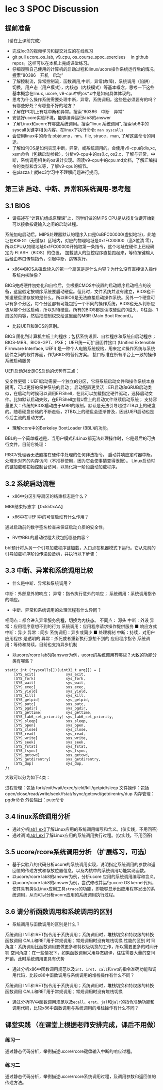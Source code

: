 # lec 3 SPOC Discussion

## **提前准备**
（请在上课前完成）


 - 完成lec3的视频学习和提交对应的在线练习
 - git pull ucore_os_lab, v9_cpu, os_course_spoc_exercises  　in github repos。这样可以在本机上完成课堂练习。
 - 仔细观察自己使用的计算机的启动过程和linux/ucore操作系统运行后的情况。搜索“80386　开机　启动”
 - 了解控制流，异常控制流，函数调用,中断，异常(故障)，系统调用（陷阱）,切换，用户态（用户模式），内核态（内核模式）等基本概念。思考一下这些基本概念在linux, ucore, v9-cpu中的os*.c中是如何具体体现的。
 - 思考为什么操作系统需要处理中断，异常，系统调用。这些是必须要有的吗？有哪些好处？有哪些不好的地方？
 - 了解在PC机上有啥中断和异常。搜索“80386　中断　异常”
 - 安装好ucore实验环境，能够编译运行lab8的answer
 - 了解Linux和ucore有哪些系统调用。搜索“linux 系统调用", 搜索lab8中的syscall关键字相关内容。在linux下执行命令: ```man syscalls```
 - 会使用linux中的命令:objdump，nm，file, strace，man, 了解这些命令的用途。
 - 了解如何OS是如何实现中断，异常，或系统调用的。会使用v9-cpu的dis,xc, xem命令（包括启动参数），分析v9-cpu中的os0.c, os2.c，了解与异常，中断，系统调用相关的os设计实现。阅读v9-cpu中的cpu.md文档，了解汇编指令的类型和含义等，了解v9-cpu的细节。
 - 在piazza上就lec3学习中不理解问题进行提问。

## 第三讲 启动、中断、异常和系统调用-思考题

## 3.1 BIOS
-  请描述在“计算机组成原理课”上，同学们做的MIPS CPU是从按复位键开始到可以接收按键输入之间的启动过程。

系统加电启动后，MIPS处理器默认的程序入口是0xBFC00000(虚拟地址)，此地址在KSEG1（无缓存）区域内，对应的物理地址是0x1FC00000（高3位清
零），所以CPU从物理地址0x1FC00000开始取第一条指令，这个地址在硬件上已经确定为 FLASH（BIOS）的位置。
加载装入的监控程序直接跑起来，等待按键输入后经由串口传输指令，引起中断，跳转执行。

-  x86中BIOS从磁盘读入的第一个扇区是是什么内容？为什么没有直接读入操作系统内核映像？

BIOS完成硬件初始化和自检后，会根据CMOS中设置的启动顺序启动相应的设备，这里假定按顺序系统要启动硬盘。但此时，文件系统并没有建立，BIOS也不知道硬盘里存放的是什么，所以BIOS是无法直接启动操作系统。另外一个硬盘可以有多个分区，每个分区都有可能包括一个不同的操作系统，BIOS也无从判断应该从哪个分区启动，所以对待硬盘，所有的BIOS都是读取硬盘的0磁头、0柱面、1扇区的内容，然后把控制权交给这里面的MBR (Main Boot Record）。

- 比较UEFI和BIOS的区别。

 BIOS
固化到计算机主板上的程序；包括系统设置、自检程序和系统自启动程序；BIOS-MBR、BIOS-GPT、PXE；
 UEFI统一可扩展固件接口 (Unified Extensible Firmware Interface, UEFI) 是一种个人电脑系统规格，用来定义操作系统与系统固件之间的软件界面，作为BIOS的替代方案。
接口标准在所有平台上一致的操作系统启动服务

UEFI启动对比BIOS启动的优势有三点：

安全性更强：UEFI启动需要一个独立的分区，它将系统启动文件和操作系统本身隔离，可以更好的保护系统的启动；
启动配置更灵活：EFI启动和GRUB启动类似，在启动的时候可以调用EFIShell，在此可以加载指定硬件驱动，选择启动文件。比如默认启动失败，在EFIShell加载U盘上的启动文件继续启动系统；
支持容量更大：传统的BIOS启动由于MBR的限制，默认是无法引导超过2TB以上的硬盘的。随着硬盘价格的不断走低，2TB以上的硬盘会逐渐普及，因此UEFI启动也是今后主流的启动方式。

- 理解rcore中的Berkeley BootLoader (BBL)的功能。

BBL的一个简单概述是，当用户模式和Linux都无法处理操作时，它是最后的可执行文件。目前它处理：

RISCV处理器无法直接在硬件中处理的任何非法指令。
启动并响应定时器中断。
处理未对齐的内存访问（不推荐使用，因为它会使事情变得很慢）。
Linux启动时的链加载和初始控制台访问，以简化第一阶段启动加载程序。

## 3.2 系统启动流程

- x86中分区引导扇区的结束标志是什么？

MBR结束标志字【0x550xAA】

- x86中在UEFI中的可信启动有什么作用？

通过启动前的数字签名检查来保证启动介质的安全性。

- RV中BBL的启动过程大致包括哪些内容？

bbl预计将从另一个引导加载程序链加载，入口点在机器模式下运行。它从先前的引导加载程序阶段传递设备树，并执行以下步骤：


## 3.3 中断、异常和系统调用比较
- 什么是中断、异常和系统调用？

中断：外部意外的响应；
异常：指令执行意外的响应；
系统调用：系统调用指令的响应。

-  中断、异常和系统调用的处理流程有什么异同？

相同点：都会进入异常服务例程，切换为内核态。
不同点：
源头
中断：外设
异常：应用程序意想不到的行为
系统调用：应用程序请求操作提供服务
■ 响应方式
中断：异步
异常：同步
系统调用：异步或同步
■ 处理机制
中断：持续，对用户应用程序
是透明的
异常：杀死或者重新执行意想不到的
应用程序指令
系统调用：等待和持续，目前也支持异步机制

- 以ucore/rcore lab8的answer为例，ucore的系统调用有哪些？大致的功能分类有哪些？

```
static int (*syscalls[])(uint32_t arg[]) = {
    [SYS_exit]              sys_exit,
    [SYS_fork]              sys_fork,
    [SYS_wait]              sys_wait,
    [SYS_exec]              sys_exec,
    [SYS_yield]             sys_yield,
    [SYS_kill]              sys_kill,
    [SYS_getpid]            sys_getpid,
    [SYS_putc]              sys_putc,
    [SYS_pgdir]             sys_pgdir,
    [SYS_gettime]           sys_gettime,
    [SYS_lab6_set_priority] sys_lab6_set_priority,
    [SYS_sleep]             sys_sleep,
    [SYS_open]              sys_open,
    [SYS_close]             sys_close,
    [SYS_read]              sys_read,
    [SYS_write]             sys_write,
    [SYS_seek]              sys_seek,
    [SYS_fstat]             sys_fstat,
    [SYS_fsync]             sys_fsync,
    [SYS_getcwd]            sys_getcwd,
    [SYS_getdirentry]       sys_getdirentry,
    [SYS_dup]               sys_dup,
};
```
大致可以分为如下4类：

进程管理：包括 fork/exit/wait/exec/yield/kill/getpid/sleep
文件操作：包括 open/close/read/write/seek/fstat/fsync/getcwd/getdirentry/dup
内存管理：pgdir命令
外设输出：putc命令


## 3.4 linux系统调用分析
- 通过分析[lab1_ex0](https://github.com/chyyuu/ucore_lab/blob/master/related_info/lab1/lab1-ex0.md)了解Linux应用的系统调用编写和含义。(仅实践，不用回答)
- 通过调试[lab1_ex1](https://github.com/chyyuu/ucore_lab/blob/master/related_info/lab1/lab1-ex1.md)了解Linux应用的系统调用执行过程。(仅实践，不用回答)


## 3.5 ucore/rcore系统调用分析 （扩展练习，可选）
-  基于实验八的代码分析ucore的系统调用实现，说明指定系统调用的参数和返回值的传递方式和存放位置信息，以及内核中的系统调用功能实现函数。
- 以ucore/rcore lab8的answer为例，分析ucore 应用的系统调用编写和含义。
- 以ucore/rcore lab8的answer为例，尝试修改并运行ucore OS kernel代码，使其具有类似Linux应用工具`strace`的功能，即能够显示出应用程序发出的系统调用，从而可以分析ucore应用的系统调用执行过程。

 
## 3.6 请分析函数调用和系统调用的区别
- 系统调用与函数调用的区别是什么？

系统调用
INT和IRET指令用于系统调用；系统调用时，堆栈切换和特权级的转换
函数调用
CALL和RET用于常规调用；常规调用时没有堆栈切换
性能的区别
时间角度：系统调用比函数调用要做更多和特权级切换的工作，所以需要更多的时间开销
空间角度：在一些情况下，如果函数调用采用静态编译，往往需要大量的空间开销，此时系统调用更具有优势

- 通过分析x86中函数调用规范以及`int`、`iret`、`call`和`ret`的指令准确功能和调用代码，比较x86中函数调用与系统调用的堆栈操作有什么不同？

系统调用
INT和IRET指令用于系统调用；系统调用时，堆栈切换和特权级的转换
函数调用
CALL和RET用于常规调用；常规调用时没有堆栈切换

- 通过分析RV中函数调用规范以及`ecall`、`eret`、`jal`和`jalr`的指令准确功能和调用代码，比较x86中函数调用与系统调用的堆栈操作有什么不同？


## 课堂实践 （在课堂上根据老师安排完成，课后不用做）
### 练习一
通过静态代码分析，举例描述ucore/rcore键盘输入中断的响应过程。

### 练习二
通过静态代码分析，举例描述ucore/rcore系统调用过程，及调用参数和返回值的传递方法。
